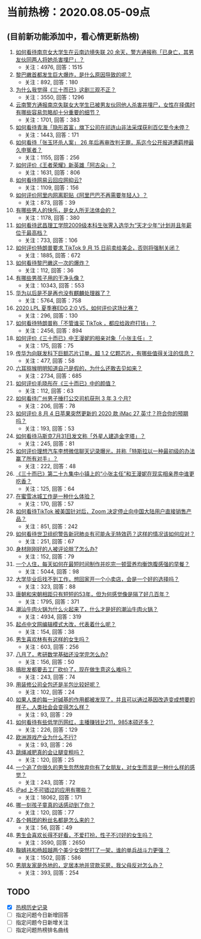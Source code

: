 # 当前热榜：2020.08.05-09点
## (目前新功能添加中，看心情更新热榜)
1. [如何看待南京女大学生在云南边境失联 20 余天，警方通报称「已身亡，其男友伙同两人将她杀害埋尸」？](https://www.zhihu.com/question/412050957)
    * 关注：4976, 回答：1515
2. [黎巴嫩首都发生巨大爆炸，是什么原因导致的呢？](https://www.zhihu.com/question/412103180)
    * 关注：892, 回答：180
3. [为什么我觉得《三十而已》这剧三观不正？](https://www.zhihu.com/question/411331120)
    * 关注：3550, 回答：1296
4. [云南警方通报南京失联女大学生已被男友伙同他人杀害并埋尸，女性在择偶时有哪些容易忽略却十分重要的细节？](https://www.zhihu.com/question/412053414)
    * 关注：1701, 回答：383
5. [如何看待青海「隐形首富」旗下公司在祁连山非法采煤获利百亿至今未停？](https://www.zhihu.com/question/411989653)
    * 关注：1443, 回答：171
6. [如何看待「张玉环杀人案」 26 年后再审改判无罪，系迄今公开报道遭羁押最久申冤者？](https://www.zhihu.com/question/412000782)
    * 关注：1155, 回答：256
7. [如何评价《王者荣耀》新英雄「阿古朵」？](https://www.zhihu.com/question/399436257)
    * 关注：1631, 回答：806
8. [如何看待网易云回应网抑云?](https://www.zhihu.com/question/411824297)
    * 关注：1109, 回答：156
9. [如何评价阿里内网离职贴《阿里巴巴不再需要年轻人》？](https://www.zhihu.com/question/411668408)
    * 关注：873, 回答：39
10. [有哪些男人的快乐，是女人所无法体会的？](https://www.zhihu.com/question/411832116)
    * 关注：1178, 回答：380
11. [如何看待武昌理工学院2009级本科生张霁入选华为“天才少年“计划并且年薪位于最高档？](https://www.zhihu.com/question/411105868)
    * 关注：733, 回答：106
12. [如何评价特朗普要求 TikTok 9 月 15 日前卖给美企，否则将强制关闭？](https://www.zhihu.com/question/411912384)
    * 关注：1885, 回答：672
13. [如何看待黎巴嫩这一次的爆炸？](https://www.zhihu.com/question/412103951)
    * 关注：112, 回答：36
14. [有哪些男孩子用的干净头像？](https://www.zhihu.com/question/359867171)
    * 关注：10343, 回答：553
15. [华为以后是不是再也没有麒麟处理器了？](https://www.zhihu.com/question/404845962)
    * 关注：5764, 回答：758
16. [2020 LPL 夏季赛EDG 2:0 V5，如何评价这场比赛？](https://www.zhihu.com/question/411999678)
    * 关注：296, 回答：130
17. [如何看待特朗普称「不管谁买 TikTok ，都应给政府打钱」？](https://www.zhihu.com/question/411918489)
    * 关注：2456, 回答：894
18. [如何评价《三十而已》中王漫妮的相亲对象「小张主任」？](https://www.zhihu.com/question/411244412)
    * 关注：175, 回答：75
19. [传华为向联发科下巨额芯片订单，超 1.2 亿颗芯片，有哪些值得关注的信息？](https://www.zhihu.com/question/411918642)
    * 关注：477, 回答：58
20. [六耳猕猴明明知道自己是假的，为什么还敢去见如来？](https://www.zhihu.com/question/403869016)
    * 关注：2734, 回答：685
21. [如何评价毛晓彤在《三十而已》中的颜值？](https://www.zhihu.com/question/408150263)
    * 关注：112, 回答：63
22. [如何看待广州男子捶打公交司机获刑 3 年 3 个月?](https://www.zhihu.com/question/411947559)
    * 关注：206, 回答：78
23. [如何评价 8 月 4 日苹果突然更新的 2020 款 iMac 27 英寸？符合你的预期吗？](https://www.zhihu.com/question/412090612)
    * 关注：193, 回答：53
24. [如何看待马斯克7月31日发文称「外星人建造金字塔」？](https://www.zhihu.com/question/411776136)
    * 关注：245, 回答：81
25. [如何评价理想汽车李想微信聊天记录曝光，并称「特斯拉以一种最初级的办法赢了所有对手」？](https://www.zhihu.com/question/412001890)
    * 关注：222, 回答：48
26. [《三十而已》第二十九集中小镇上的“小张主任”和王漫妮在现实相亲界中谁更吃香？](https://www.zhihu.com/question/411277374)
    * 关注：125, 回答：64
27. [在蜜雪冰城工作是一种什么体验？](https://www.zhihu.com/question/277118926)
    * 关注：170, 回答：57
28. [如何看待TikTok 被美国针对后，Zoom 决定停止向中国大陆用户直接销售产品？](https://www.zhihu.com/question/411909478)
    * 关注：851, 回答：242
29. [如何看待世卫组织警告新冠肺炎有可能永无特效药？这样的情况该如何应对？](https://www.zhihu.com/question/411905975)
    * 关注：251, 回答：67
30. [身材刚刚好的人被评论胖了怎么办?](https://www.zhihu.com/question/410237596)
    * 关注：152, 回答：79
31. [一个人住，每天如何在最短时间制作并吃完一顿营养均衡饱腹感强的早餐？](https://www.zhihu.com/question/30020800)
    * 关注：5044, 回答：98
32. [大学毕业后找不到工作，想回家开一个小卖店，会是一个好的选择吗？](https://www.zhihu.com/question/412020683)
    * 关注：323, 回答：88
33. [唐朝和宋朝相距只有短短的53年，但为何感觉像是隔了好几百年？](https://www.zhihu.com/question/401274927)
    * 关注：1795, 回答：371
34. [潮汕牛肉火锅为什么火起来了，什么才是好的潮汕牛肉火锅？](https://www.zhihu.com/question/45890852)
    * 关注：4934, 回答：319
35. [起点中文网编辑模式大改，代表着什么呢？](https://www.zhihu.com/question/412018718)
    * 关注：154, 回答：38
36. [男生喜欢林有有这样的女生吗？](https://www.zhihu.com/question/411116387)
    * 关注：603, 回答：256
37. [八月了，考研数学基础还没学完怎么办?](https://www.zhihu.com/question/410752732)
    * 关注：156, 回答：50
38. [搞批发都要去工厂砍价了，现在做生意这么难吗？](https://www.zhihu.com/question/412025380)
    * 关注：243, 回答：74
39. [用装修公司全包还是半包比较好呢？](https://www.zhihu.com/question/319711343)
    * 关注：102, 回答：24
40. [如果人类的每一对碱基的作用都被发现了，并且可以通过基因改造变成想要的样子，人类社会会变得怎么样？](https://www.zhihu.com/question/410870515)
    * 关注：93, 回答：29
41. [如何看待有些低学历网红，主播赚钱比211，985本硕还多？](https://www.zhihu.com/question/411298549)
    * 关注：226, 回答：129
42. [欧洲游戏产业为什么不行?](https://www.zhihu.com/question/410776687)
    * 关注：93, 回答：26
43. [跳绳减肥真的会让腿变粗吗？](https://www.zhihu.com/question/379000075)
    * 关注：120, 回答：25
44. [一个追了你很久的男生忽然放弃你有了女朋友，对女生而言是一种什么样的感觉？](https://www.zhihu.com/question/31454934)
    * 关注：243, 回答：72
45. [iPad 上不可错过的应用有哪些？](https://www.zhihu.com/question/19671759)
    * 关注：18062, 回答：171
46. [哪一刻孩子童真的话感动到了你？](https://www.zhihu.com/question/411164236)
    * 关注：120, 回答：77
47. [各个韩团的粉丝名都是怎么来的？](https://www.zhihu.com/question/410683717)
    * 关注：56, 回答：49
48. [男生会喜欢长得不好看，不爱打扮，性子不讨好的女生吗？](https://www.zhihu.com/question/397263752)
    * 关注：3590, 回答：2650
49. [鞠婧祎和杨超越两个美少女突然打了一架，谁的单兵战斗力更强 ？](https://www.zhihu.com/question/391683117)
    * 关注：1502, 回答：586
50. [男朋友家是外地的，定居本地并贷款买房，我父母反对怎么办？](https://www.zhihu.com/question/390661578)
    * 关注：393, 回答：254
## TODO
* [x] [热榜历史记录](hot_history/AllHot.md)
* [ ] 指定问题今日新增回答
* [ ] 指定问题今日新增关注
* [ ] 指定问题热榜排名曲线
